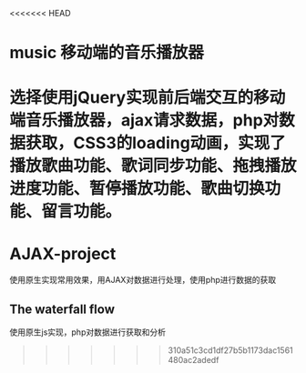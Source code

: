 <<<<<<< HEAD

# music 移动端的音乐播放器
选择使用jQuery实现前后端交互的移动端音乐播放器，ajax请求数据，php对数据获取，CSS3的loading动画，实现了播放歌曲功能、歌词同步功能、拖拽播放进度功能、暂停播放功能、歌曲切换功能、留言功能。
=======
# AJAX-project
使用原生实现常用效果，用AJAX对数据进行处理，使用php进行数据的获取
## The waterfall flow
>
使用原生js实现，php对数据进行获取和分析
>>>>>>> 310a51c3cd1df27b5b1173dac1561480ac2adedf
